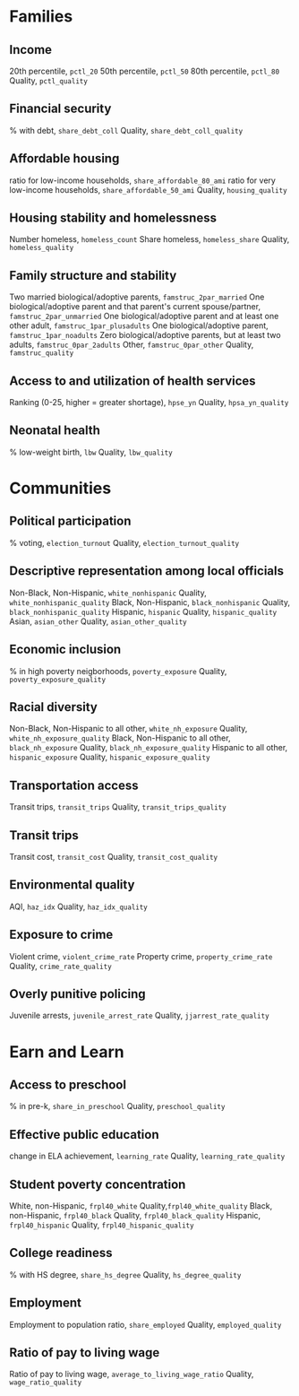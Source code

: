 # Families

## Income
20th percentile, `pctl_20`
50th percentile, `pctl_50`
80th percentile, `pctl_80`
Quality, `pctl_quality`

## Financial security
% with debt, `share_debt_coll`
Quality, `share_debt_coll_quality`

## Affordable housing
ratio for low-income households, `share_affordable_80_ami`
ratio for very low-income households, `share_affordable_50_ami`
Quality, `housing_quality`

## Housing stability and homelessness
Number homeless, `homeless_count`
Share homeless, `homeless_share`
Quality, `homeless_quality`

## Family structure and stability
Two married biological/adoptive parents, `famstruc_2par_married`
One biological/adoptive parent and that parent's current spouse/partner, `famstruc_2par_unmarried`
One biological/adoptive parent and at least one other adult, `famstruc_1par_plusadults`
One biological/adoptive parent, `famstruc_1par_noadults`
Zero biological/adoptive parents, but at least two adults, `famstruc_0par_2adults`
Other, `famstruc_0par_other`
Quality, `famstruc_quality`

## Access to and utilization of health services
Ranking (0-25, higher = greater shortage), `hpse_yn`
Quality, `hpsa_yn_quality`

## Neonatal health
% low-weight birth, `lbw`
Quality, `lbw_quality`

# Communities

## Political participation
% voting, `election_turnout`
Quality, `election_turnout_quality`

## Descriptive representation among local officials
Non-Black, Non-Hispanic, `white_nonhispanic`
Quality, `white_nonhispanic_quality`
Black, Non-Hispanic, `black_nonhispanic`
Quality, `black_nonhispanic_quality`
Hispanic, `hispanic`
Quality, `hispanic_quality`
Asian, `asian_other`
Quality, `asian_other_quality`

## Economic inclusion
% in high poverty neigborhoods, `poverty_exposure`
Quality, `poverty_exposure_quality`

## Racial diversity
Non-Black, Non-Hispanic to all other, `white_nh_exposure`
Quality, `white_nh_exposure_quality`
Black, Non-Hispanic to all other, `black_nh_exposure`
Quality, `black_nh_exposure_quality`
Hispanic to all other, `hispanic_exposure`
Quality, `hispanic_exposure_quality`

## Transportation access
Transit trips, `transit_trips`
Quality, `transit_trips_quality`

## Transit trips
Transit cost, `transit_cost`
Quality, `transit_cost_quality`

## Environmental quality
AQI, `haz_idx`
Quality, `haz_idx_quality`

## Exposure to crime
Violent crime, `violent_crime_rate`
Property crime, `property_crime_rate`
Quality, `crime_rate_quality`

## Overly punitive policing
Juvenile arrests, `juvenile_arrest_rate`
Quality, `jjarrest_rate_quality`

# Earn and Learn

## Access to preschool
% in pre-k, `share_in_preschool`
Quality, `preschool_quality`

## Effective public education
change in ELA achievement, `learning_rate`
Quality, `learning_rate_quality `

## Student poverty concentration
White, non-Hispanic, `frpl40_white`
Quality,`frpl40_white_quality`
Black, non-Hispanic, `frpl40_black`
Quality, `frpl40_black_quality`
Hispanic, `frpl40_hispanic`
Quality, `frpl40_hispanic_quality`

## College readiness
% with HS degree, `share_hs_degree`
Quality, `hs_degree_quality`

## Employment
Employment to population ratio, `share_employed`
Quality, `employed_quality`

## Ratio of pay to living wage
Ratio of pay to living wage, `average_to_living_wage_ratio`
Quality, `wage_ratio_quality`
